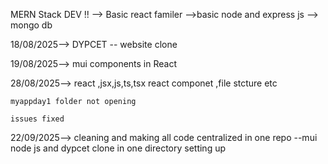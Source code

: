 MERN Stack DEV !! 
 --> Basic react familer 
 -->basic node and express js 
 --> mongo db 

 18/08/2025-->
    DYPCET -- website clone 
    
 19/08/2025-->
  mui components in React 

 28/08/2025-->
    react ,jsx,js,ts,tsx
    react componet ,file stcture etc 

    myappday1 folder not opening 

    issues fixed 



 22/09/2025--> cleaning and making all code centralized in one repo
           --mui node js and dypcet clone in one directory setting up